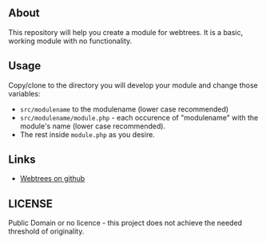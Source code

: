 ## About
This repository will help you create a module for webtrees.
It is a basic, working module with no functionality.

## Usage
Copy/clone to the directory you will develop your module and change those variables:
 * `src/modulename` to the modulename (lower case recommended)
 * `src/modulename/module.php` - each occurence of "modulename" with the module's name (lower case recommended).
 * The rest inside `module.php` as you desire.
 
## Links
 * [Webtrees on github](https://github.com/fisharebest/webtrees)
 
## LICENSE
Public Domain or no licence - this project does not achieve the needed threshold of originality. 